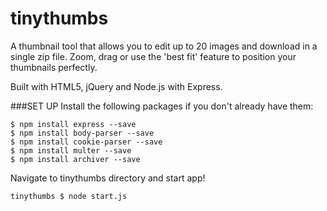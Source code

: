 # tinythumbs

A thumbnail tool that allows you to edit up to 20 images and download in a single zip file. Zoom, drag or use the 'best fit' feature to position your thumbnails perfectly.

Built with HTML5, jQuery and Node.js with Express. 

###SET UP
Install the following packages if you don't already have them:

```
$ npm install express --save
$ npm install body-parser --save
$ npm install cookie-parser --save
$ npm install multer --save
$ npm install archiver --save
```
Navigate to tinythumbs directory and start app!
```
tinythumbs $ node start.js
```
